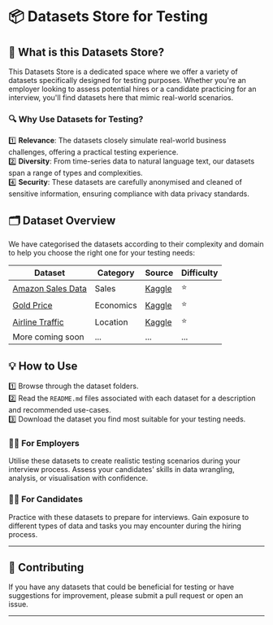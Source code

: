 # 📦 Datasets Store for Testing

## 🎯 What is this Datasets Store?

This Datasets Store is a dedicated space where we offer a variety of datasets specifically designed for testing purposes. Whether you're an employer looking to assess potential hires or a candidate practicing for an interview, you'll find datasets here that mimic real-world scenarios.

### 🔍 Why Use Datasets for Testing?

1️⃣ **Relevance**: The datasets closely simulate real-world business challenges, offering a practical testing experience.  
2️⃣ **Diversity**: From time-series data to natural language text, our datasets span a range of types and complexities.  
4️⃣ **Security**: These datasets are carefully anonymised and cleaned of sensitive information, ensuring compliance with data privacy standards.

## 🗂 Dataset Overview

We have categorised the datasets according to their complexity and domain to help you choose the right one for your testing needs:

| Dataset | Category | Source | Difficulty |
| - | - | - | - |
| [Amazon Sales Data](./sales_amazon_products) | Sales | [Kaggle](https://www.kaggle.com/datasets/karkavelrajaj/amazon-sales-dataset) | ⭐ |
| [Gold Price](./markets_gold_price) | Economics | [Kaggle](https://www.kaggle.com/datasets/sid321axn/gold-price-prediction-dataset) | ⭐ |
| [Airline Traffic](./location_airline_traffic) | Location | [Kaggle](https://www.kaggle.com/datasets/iamsouravbanerjee/airline-dataset) | ⭐|
| More coming soon |... | ... | ... |


## 💡 How to Use

1️⃣ Browse through the dataset folders.  
2️⃣ Read the `README.md` files associated with each dataset for a description and recommended use-cases.  
3️⃣ Download the dataset you find most suitable for your testing needs.

### 👨‍💼 For Employers

Utilise these datasets to create realistic testing scenarios during your interview process. Assess your candidates' skills in data wrangling, analysis, or visualisation with confidence.

### 👩‍💻 For Candidates

Practice with these datasets to prepare for interviews. Gain exposure to different types of data and tasks you may encounter during the hiring process.

---

## 🤝 Contributing

If you have any datasets that could be beneficial for testing or have suggestions for improvement, please submit a pull request or open an issue.

---

